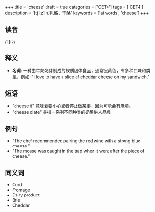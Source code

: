 +++
title = 'cheese'
draft = true
categories = ['CET4']
tags = ['CET4']
description = '[t∫iːz] n.乳酪，干酪'
keywords = ['ai words', 'cheese']
+++

## 读音
/ˈtʃiz/

## 释义
- **名词**: 一种由牛奶发酵制成的软质固体食品，通常呈黄色，有多种口味和类型。例如: "I love to have a slice of cheddar cheese on my sandwich."

## 短语
- "cheese it" 意味着要小心或者停止做某事，因为可能会有麻烦。
- "cheese plate" 是指一系列不同种类的奶酪供人品尝。

## 例句
- "The chef recommended pairing the red wine with a strong blue cheese."
- "The mouse was caught in the trap when it went after the piece of cheese."

## 同义词
- Curd
- Fromage
- Dairy product
- Brie
- Cheddar

